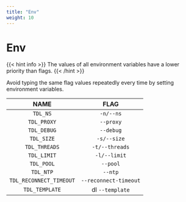 ```yaml
---
title: "Env"
weight: 10
---
```


# Env

{{< hint info >}}
The values of all environment variables have a lower priority than flags.
{{< /hint >}}

Avoid typing the same flag values repeatedly every time by setting environment variables.

|          NAME           |         FLAG          |
|:-----------------------:|:---------------------:|
|        `TDL_NS`         |       `-n/--ns`       |
|       `TDL_PROXY`       |       `--proxy`       |
|       `TDL_DEBUG`       |       `--debug`       |
|       `TDL_SIZE`        |      `-s/--size`      |
|      `TDL_THREADS`      |    `-t/--threads`     |
|       `TDL_LIMIT`       |     `-l/--limit`      |
|       `TDL_POOL`        |       `--pool`        |
|        `TDL_NTP`        |        `--ntp`        |
| `TDL_RECONNECT_TIMEOUT` | `--reconnect-timeout` |
|     `TDL_TEMPLATE`      |    dl `--template`    |
